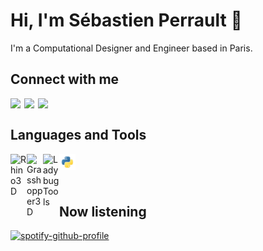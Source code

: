 # Hi, I'm Sébastien Perrault 👋

I'm a Computational Designer and Engineer based in Paris. 

## Connect with me

<a href="http://twitter.com/s_perrault" target="_blank"><img align="left" width="22" src="https://cdn.simpleicons.org/twitter/53b14f" /></a><a href="https://www.instagram.com/echoes_paris" target="_blank"><img align="left" width="22" src="https://cdn.simpleicons.org/instagram/53b14f" /></a><a href="https://www.linkedin.com/in/sebastienperrault" target="_blank"><img align="left" width="22" src="https://cdn.simpleicons.org/linkedin/53b14f" /></a>
<br>

## Languages and Tools

<img align="left" alt="Rhino3D" width="26px" src="https://w7.pngwing.com/pngs/454/77/png-transparent-rhinoceros-3d-computer-icons-rhino-rhino-rhino-logo-white-3d-computer-graphics-mammal-thumbnail.png" />
<img align="left" alt="Grasshopper3D" width="26px" src="https://seeklogo.com/images/G/grasshopper-3d-logo-B55A18550D-seeklogo.com.png" />
<img align="left" alt="Ladybug Tools" width="26px" src="https://www.ladybug.tools/assets/img/logo.png" />
<img align="left" alt="Python" width="26px" src="https://raw.githubusercontent.com/github/explore/80688e429a7d4ef2fca1e82350fe8e3517d3494d/topics/python/python.png" />

<br><br><br>

## Now listening
[![spotify-github-profile](https://spotify-github-profile.vercel.app/api/view?uid=sperrault&cover_image=true&theme=natemoo-re&show_offline=false&background_color=121212&bar_color=53b14f&bar_color_cover=false)](https://github.com/kittinan/spotify-github-profile)

